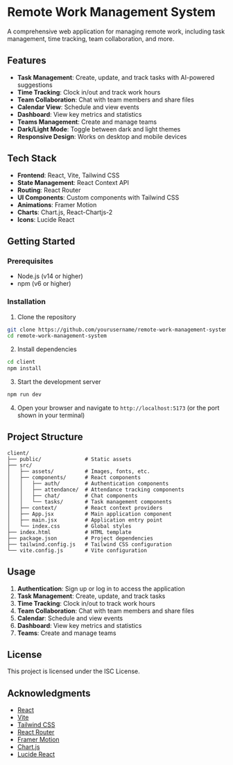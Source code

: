 # Remote Work Management System

A comprehensive web application for managing remote work, including task management, time tracking, team collaboration, and more.

## Features

- **Task Management**: Create, update, and track tasks with AI-powered suggestions
- **Time Tracking**: Clock in/out and track work hours
- **Team Collaboration**: Chat with team members and share files
- **Calendar View**: Schedule and view events
- **Dashboard**: View key metrics and statistics
- **Teams Management**: Create and manage teams
- **Dark/Light Mode**: Toggle between dark and light themes
- **Responsive Design**: Works on desktop and mobile devices

## Tech Stack

- **Frontend**: React, Vite, Tailwind CSS
- **State Management**: React Context API
- **Routing**: React Router
- **UI Components**: Custom components with Tailwind CSS
- **Animations**: Framer Motion
- **Charts**: Chart.js, React-Chartjs-2
- **Icons**: Lucide React

## Getting Started

### Prerequisites

- Node.js (v14 or higher)
- npm (v6 or higher)

### Installation

1. Clone the repository
```bash
git clone https://github.com/yourusername/remote-work-management-system.git
cd remote-work-management-system
```

2. Install dependencies
```bash
cd client
npm install
```

3. Start the development server
```bash
npm run dev
```

4. Open your browser and navigate to `http://localhost:5173` (or the port shown in your terminal)

## Project Structure

```
client/
├── public/              # Static assets
├── src/
│   ├── assets/          # Images, fonts, etc.
│   ├── components/      # React components
│   │   ├── auth/        # Authentication components
│   │   ├── attendance/  # Attendance tracking components
│   │   ├── chat/        # Chat components
│   │   └── tasks/       # Task management components
│   ├── context/         # React context providers
│   ├── App.jsx          # Main application component
│   ├── main.jsx         # Application entry point
│   └── index.css        # Global styles
├── index.html           # HTML template
├── package.json         # Project dependencies
├── tailwind.config.js   # Tailwind CSS configuration
└── vite.config.js       # Vite configuration
```

## Usage

1. **Authentication**: Sign up or log in to access the application
2. **Task Management**: Create, update, and track tasks
3. **Time Tracking**: Clock in/out to track work hours
4. **Team Collaboration**: Chat with team members and share files
5. **Calendar**: Schedule and view events
6. **Dashboard**: View key metrics and statistics
7. **Teams**: Create and manage teams

## License

This project is licensed under the ISC License.

## Acknowledgments

- [React](https://reactjs.org/)
- [Vite](https://vitejs.dev/)
- [Tailwind CSS](https://tailwindcss.com/)
- [React Router](https://reactrouter.com/)
- [Framer Motion](https://www.framer.com/motion/)
- [Chart.js](https://www.chartjs.org/)
- [Lucide React](https://lucide.dev/) 
